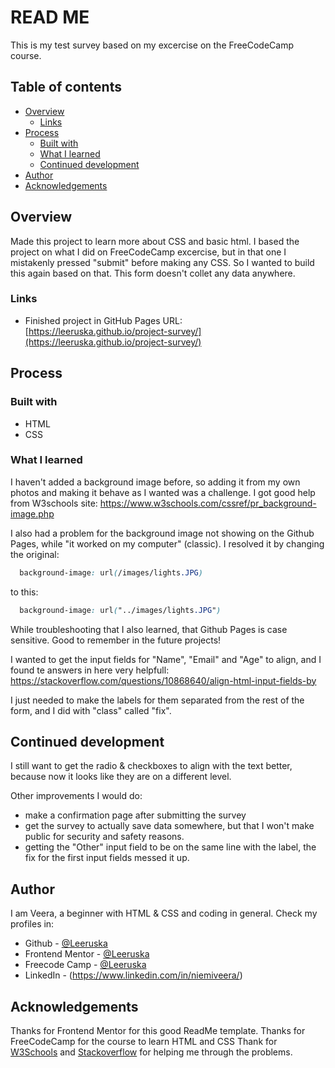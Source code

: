 # READ ME

This is my test survey based on my excercise on the FreeCodeCamp course.

## Table of contents

- [Overview](#overview)
    - [Links](#links)
- [Process](#process)
    - [Built with](#built-with)
    - [What I learned](#what-i-learned)
    - [Continued development](#continued-development)
- [Author](#author)
- [Acknowledgements](#acknowledgements)

## Overview

Made this project to learn more about CSS and basic html. I based the project on what I did on FreeCodeCamp excercise, but in that one I mistakenly pressed "submit" before making any CSS. So I wanted to build this again based on that.
This form doesn't collet any data anywhere.

### Links

- Finished project in GitHub Pages URL: [https://leeruska.github.io/project-survey/](https://leeruska.github.io/project-survey/)

## Process

### Built with
- HTML
- CSS

### What I learned

I haven't added a background image before, so adding it from my own photos and making it behave as I wanted was a challenge. I got good help from W3schools site: https://www.w3schools.com/cssref/pr_background-image.php

I also had a problem for the background image not showing on the Github Pages, while "it worked on my computer" (classic). I resolved it by changing the original:
```css
  background-image: url(/images/lights.JPG)
```

to this:
```css
  background-image: url("../images/lights.JPG")
```

While troubleshooting that I also learned, that Github Pages is case sensitive. Good to remember in the future projects!


I wanted to get the input fields for "Name", "Email" and "Age" to align, and I found te answers in here very helpfull: https://stackoverflow.com/questions/10868640/align-html-input-fields-by

I just needed to make the labels for them separated from the rest of the form, and I did with "class" called "fix".

## Continued development

I still want to get the radio & checkboxes to align with the text better, because now it looks like they are on a different level.

Other improvements I would do:
- make a confirmation page after submitting the survey
- get the survey to actually save data somewhere, but that I won't make public for security and safety reasons.
- getting the "Other" input field to be on the same line with the label, the fix for the first input fields messed it up.

## Author

I am Veera, a beginner with HTML & CSS and coding in general. Check my profiles in:
- Github - [@Leeruska](https://github.com/Leeruska)
- Frontend Mentor - [@Leeruska](https://www.frontendmentor.io/profile/Leeruska)
- Freecode Camp - [@Leeruska](https://www.freecodecamp.org/fcc51b5d19d-b2b9-44f3-b98d-0e8cf194ad8b)
- LinkedIn - (https://www.linkedin.com/in/niemiveera/)


## Acknowledgements

Thanks for Frontend Mentor for this good ReadMe template.
Thanks for FreeCodeCamp for the course to learn HTML and CSS
Thank for [W3Schools](https://www.w3schools.com/) and [Stackoverflow](https://stackoverflow.com/) for helping me through the problems.
